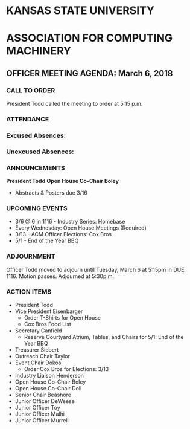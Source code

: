 # KANSAS STATE UNIVERSITY
# ASSOCIATION FOR COMPUTING MACHINERY
## OFFICER MEETING AGENDA: March 6, 2018

### CALL TO ORDER
President Todd called the meeting to order at 5:15 p.m.

### ATTENDANCE
### Excused Absences:
### Unexcused Absences:

### ANNOUNCEMENTS
**President Todd**
**Open House Co-Chair Boley**
* Abstracts & Posters due 3/16

### UPCOMING EVENTS
* 3/6 @ 6 in 1116 - Industry Series: Homebase
* Every Wednesday: Open House Meetings (Required)
* 3/13 - ACM Officer Elections: Cox Bros
* 5/1 - End of the Year BBQ


### ADJOURNMENT
Officer Todd moved to adjourn until Tuesday, March 6 at 5:15pm in DUE 1116. Motion passes. Adjourned at 5:30p.m.

### ACTION ITEMS
* President Todd
* Vice President Eisenbarger
  * Order T-Shirts for Open House
  * Cox Bros Food List
* Secretary Canfield
  * Reserve Courtyard Atrium, Tables, and Chairs for 5/1: End of the Year BBQ
* Treasurer Siebert
* Outreach Chair Taylor
* Event Chair Dokos
  * Order Cox Bros for Elections: 3/13
* Industry Liaison Henderson
* Open House Co-Chair Boley
* Open House Co-Chair Doll
* Senior Chair Beashore
* Junior Officer DeWeese
* Junior Officer Toy
* Junior Officer Malhi
* Junior Officer Murrell
